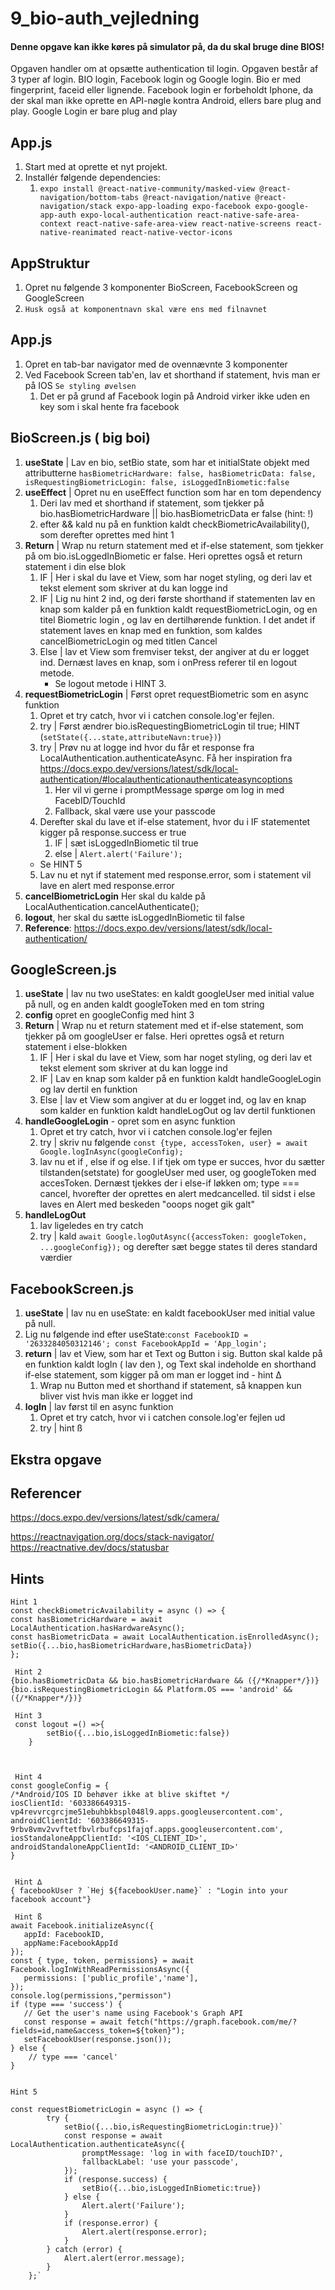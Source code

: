 # 9_bio-auth_vejledning

#### Denne opgave kan ikke køres på simulator på, da du skal bruge dine BIOS!
Opgaven handler om at opsætte authentication til login. Opgaven består af 3 typer af login. BIO login, Facebook login og Google login. Bio er med fingerprint, faceid eller lignende. Facebook login er forbeholdt Iphone, da der skal man ikke oprette en API-nøgle kontra Android, ellers bare plug and play. Google Login er bare plug and play

## App.js
1. Start med at oprette et nyt projekt.
2. Installér følgende dependencies:
   1. ``expo install @react-native-community/masked-view @react-navigation/bottom-tabs @react-navigation/native @react-navigation/stack expo-app-loading expo-facebook expo-google-app-auth expo-local-authentication react-native-safe-area-context react-native-safe-area-view react-native-screens react-native-reanimated react-native-vector-icons``


## AppStruktur
1. Opret nu følgende 3 komponenter BioScreen, FacebookScreen og GoogleScreen
2. `Husk også at komponentnavn skal være ens med filnavnet`


## App.js
1. Opret en tab-bar navigator med de ovennævnte 3 komponenter 
2. Ved Facebook Screen tab'en, lav et shorthand if statement, hvis man er på IOS ``Se styling øvelsen``
   1. Det er på grund af Facebook login på Android virker ikke uden en key som i skal hente fra facebook


## BioScreen.js ( big boi)
1. **useState** | Lav en bio, setBio state, som har et initialState objekt med attributterne `hasBiometricHardware: false, hasBiometricData: false, isRequestingBiometricLogin: false, isLoggedInBiometic:false`
2. **useEffect** | Opret nu en useEffect function som har en tom dependency
   1. Deri lav med et shorthand if statement, som tjekker på bio.hasBiometricHardware || bio.hasBiometricData er false (hint: !)
   2. efter && kald nu på en funktion kaldt checkBiometricAvailability(), som derefter oprettes med hint 1
3. **Return** | Wrap nu return statement med et if-else statement, som tjekker på om bio.isLoggedInBiometic er false. Heri oprettes også et return statement i din else blok
   1. IF | Her i skal du lave et View, som har noget styling, og deri lav et tekst element som skriver at du kan logge ind
   2. IF | Lig nu hint 2 ind, og deri første shorthand if statementen lav en knap som kalder på en funktion kaldt requestBiometricLogin, og en titel Biometric login , og lav en dertilhørende funktion. I det andet if statement laves en knap med en funktion, som kaldes cancelBiometricLogin og med titlen Cancel
   3. Else | lav et View som fremviser tekst, der angiver at du er logget ind. Dernæst laves en knap, som i onPress referer til en logout metode.
         - Se logout metode i HINT 3.
4. **requestBiometricLogin** | Først opret requestBiometric som en async funktion 
   1. Opret et try catch, hvor vi i catchen console.log'er fejlen.
   2. try | Først ændrer bio.isRequestingBiometricLogin til true; HINT (`setState({...state,attributeNavn:true})`)
   3. try | Prøv nu at logge ind hvor du får et response fra LocalAuthentication.authenticateAsync. Få her inspiration fra https://docs.expo.dev/versions/latest/sdk/local-authentication/#localauthenticationauthenticateasyncoptions 
      1. Her vil vi gerne i promptMessage spørge om log in med FacebID/TouchId
      2. Fallback, skal være use your passcode
   4. Derefter skal du lave et if-else statement, hvor du i IF statementet kigger på response.success er true
      1. IF | sæt isLoggedInBiometic til true
      2. else | `Alert.alert('Failure');`
    -  Se HINT 5
   5. Lav nu et nyt if statement med response.error, som i statement vil lave en alert med response.error
5. **cancelBiometricLogin** Her skal du kalde på LocalAuthentication.cancelAuthenticate();
6. **logout**, her skal du sætte isLoggedInBiometic til false
7. **Reference**: https://docs.expo.dev/versions/latest/sdk/local-authentication/ 


## GoogleScreen.js
1. **useState** | lav nu two useStates: en kaldt googleUser med initial value på null, og en anden kaldt googleToken med en tom string
2. **config** opret en googleConfig med hint 3
3. **Return** | Wrap nu et return statement med et if-else statement, som tjekker på om googleUser er false. Heri oprettes også et return statement i else-blokken
   1. IF | Her i skal du lave et View, som har noget styling, og deri lav et tekst element som skriver at du kan logge ind
   2. IF | Lav en knap som kalder på en funktion kaldt handleGoogleLogin og lav dertil en funktion
   3. Else | lav et View som angiver at du er logget ind, og lav en knap som kalder en funktion kaldt handleLogOut og lav dertil funktionen
4. **handleGoogleLogin** - opret som en async funktion
   1. Opret et try catch, hvor vi i catchen console.log'er fejlen 
   2. try | skriv nu følgende `const {type, accessToken, user} = await Google.logInAsync(googleConfig);`
   3. lav nu et if , else if og else. I if tjek om type er succes, hvor du sætter tilstanden(setstate) for googleUser med user, og googleToken med accesToken. Dernæst tjekkes der i else-if løkken om; type === cancel, hvorefter der oprettes en alert medcancelled. til sidst i else laves en Alert med beskeden "ooops noget gik galt"
5. **handleLogOut**
   1. lav ligeledes en try catch
   2. try | kald `await Google.logOutAsync({accessToken: googleToken, ...googleConfig});` og derefter sæt begge states til deres standard værdier

## FacebookScreen.js
1. **useState** | lav nu en useState: en kaldt facebookUser med initial value på null.
2. Lig nu følgende ind efter useState:`const FacebookID = '2633284050312146'; const FacebookAppId = 'App_login';`
3. **return** | lav et View, som har et Text og Button i sig. Button skal kalde på en funktion kaldt logIn ( lav den ), og Text skal indeholde en shorthand if-else statement, som kigger på om man er logget ind - hint ∆
   1. Wrap nu Button med et shorthand if statement, så knappen kun bliver vist hvis man ikke er logget ind
4. **logIn** | lav først til en async funktion
   1. Opret et try catch, hvor vi i catchen console.log'er fejlen ud
   2. try | hint ß


## Ekstra opgave

## Referencer
https://docs.expo.dev/versions/latest/sdk/camera/

https://reactnavigation.org/docs/stack-navigator/
https://reactnative.dev/docs/statusbar

## Hints
```
Hint 1
const checkBiometricAvailability = async () => {
const hasBiometricHardware = await LocalAuthentication.hasHardwareAsync();
const hasBiometricData = await LocalAuthentication.isEnrolledAsync();
setBio({...bio,hasBiometricHardware,hasBiometricData})
};

 Hint 2
{bio.hasBiometricData && bio.hasBiometricHardware && ({/*Knapper*/})}
{bio.isRequestingBiometricLogin && Platform.OS === 'android' && ({/*Knapper*/})}

 Hint 3
 const logout =() =>{
        setBio({...bio,isLoggedInBiometic:false})
    }



 Hint 4
const googleConfig = {
/*Android/IOS ID behøver ikke at blive skiftet */
iosClientId: '603386649315-vp4revvrcgrcjme51ebuhbkbspl048l9.apps.googleusercontent.com',
androidClientId: '603386649315-9rbv8vmv2vvftetfbvlrbufcps1fajqf.apps.googleusercontent.com',
iosStandaloneAppClientId: '<IOS_CLIENT_ID>',
androidStandaloneAppClientId: '<ANDROID_CLIENT_ID>'
}


 Hint ∆
{ facebookUser ? `Hej ${facebookUser.name}` : "Login into your facebook account"}

 Hint ß
await Facebook.initializeAsync({
   appId: FacebookID,
   appName:FacebookAppId
});
const { type, token, permissions} = await Facebook.logInWithReadPermissionsAsync({
   permissions: ['public_profile','name'],
});
console.log(permissions,"permisson")
if (type === 'success') {
   // Get the user's name using Facebook's Graph API
   const response = await fetch("https://graph.facebook.com/me/?fields=id,name&access_token=${token}");
   setFacebookUser(response.json());
} else {
    // type === 'cancel'
}


Hint 5

const requestBiometricLogin = async () => {
        try {
            setBio({...bio,isRequestingBiometricLogin:true})`
            const response = await LocalAuthentication.authenticateAsync({
                promptMessage: 'log in with faceID/touchID?',
                fallbackLabel: 'use your passcode',
            });
            if (response.success) {
                setBio({...bio,isLoggedInBiometic:true})
            } else {
                Alert.alert('Failure');
            }
            if (response.error) {
                Alert.alert(response.error);
            }
        } catch (error) {
            Alert.alert(error.message);
        }
    };`


